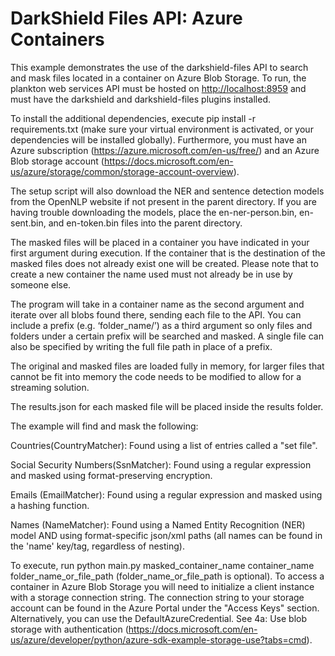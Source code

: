 # DarkShield Files API: Azure Containers

This example demonstrates the use of the darkshield-files API to search and mask files located in a container on Azure Blob Storage. To run, the plankton web services API must be hosted on <http://localhost:8959> and must have the darkshield and darkshield-files plugins installed.

To install the additional dependencies, execute pip install -r requirements.txt (make sure your virtual environment is activated, or your dependencies will be installed globally). Furthermore, you must have an Azure subscription (<https://azure.microsoft.com/en-us/free/>) and an Azure Blob storage account (<https://docs.microsoft.com/en-us/azure/storage/common/storage-account-overview>).

The setup script will also download the NER and sentence detection models from the OpenNLP website if not present in the parent directory. If you are having trouble downloading the models, place the en-ner-person.bin, en-sent.bin, and en-token.bin files into the parent directory.

The masked files will be placed in a container you have indicated in your first argument during execution. If the container that is the destination of the masked files does not already exist one will be created. Please note that to create a new container the name used must not already be in use by someone else.

The program will take in a container name as the second argument and iterate over all blobs found there, sending each file to the API. You can include a prefix (e.g. ‘folder_name/’) as a third argument so only files and folders under a certain prefix will be searched and masked. A single file can also be specified by writing the full file path in place of a prefix.

The original and masked files are loaded fully in memory, for larger files that cannot be fit into memory the code needs to be modified to allow for a streaming solution.

The results.json for each masked file will be placed inside the results folder.

The example will find and mask the following:

Countries(CountryMatcher): Found using a list of entries called a "set file".

Social Security Numbers(SsnMatcher): Found using a regular expression and masked using format-preserving encryption.

Emails (EmailMatcher): Found using a regular expression and masked using a hashing function.

Names (NameMatcher): Found using a Named Entity Recognition (NER) model AND using format-specific json/xml paths (all names can be found in the 'name' key/tag, regardless of nesting).

To execute, run python main.py masked_container_name container_name folder_name_or_file_path (folder_name_or_file_path is optional). To access a container in Azure Blob Storage you will need to initialize a client instance with a storage connection string. The connection string to your storage account can be found in the Azure Portal under the "Access Keys" section. Alternatively, you can use the DefaultAzureCredential. See 4a: Use blob storage with authentication (<https://docs.microsoft.com/en-us/azure/developer/python/azure-sdk-example-storage-use?tabs=cmd>).
